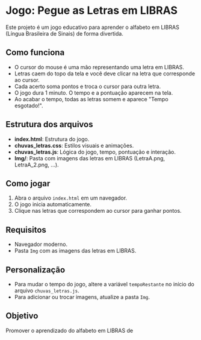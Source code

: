 # Jogo: Pegue as Letras em LIBRAS

Este projeto é um jogo educativo para aprender o alfabeto em LIBRAS (Língua Brasileira de Sinais) de forma divertida.

## Como funciona

- O cursor do mouse é uma mão representando uma letra em LIBRAS.
- Letras caem do topo da tela e você deve clicar na letra que corresponde ao cursor.
- Cada acerto soma pontos e troca o cursor para outra letra.
- O jogo dura 1 minuto. O tempo e a pontuação aparecem na tela.
- Ao acabar o tempo, todas as letras somem e aparece "Tempo esgotado!".

## Estrutura dos arquivos

- **index.html**: Estrutura do jogo.
- **chuvas_letras.css**: Estilos visuais e animações.
- **chuvas_letras.js**: Lógica do jogo, tempo, pontuação e interação.
- **Img/**: Pasta com imagens das letras em LIBRAS (LetraA.png, LetraA_2.png, ...).

## Como jogar

1. Abra o arquivo `index.html` em um navegador.
2. O jogo inicia automaticamente.
3. Clique nas letras que correspondem ao cursor para ganhar pontos.

## Requisitos

- Navegador moderno.
- Pasta `Img` com as imagens das letras em LIBRAS.

## Personalização

- Para mudar o tempo do jogo, altere a variável `tempoRestante` no início do arquivo `chuvas_letras.js`.
- Para adicionar ou trocar imagens, atualize a pasta `Img`.

## Objetivo

Promover o aprendizado do alfabeto em LIBRAS de